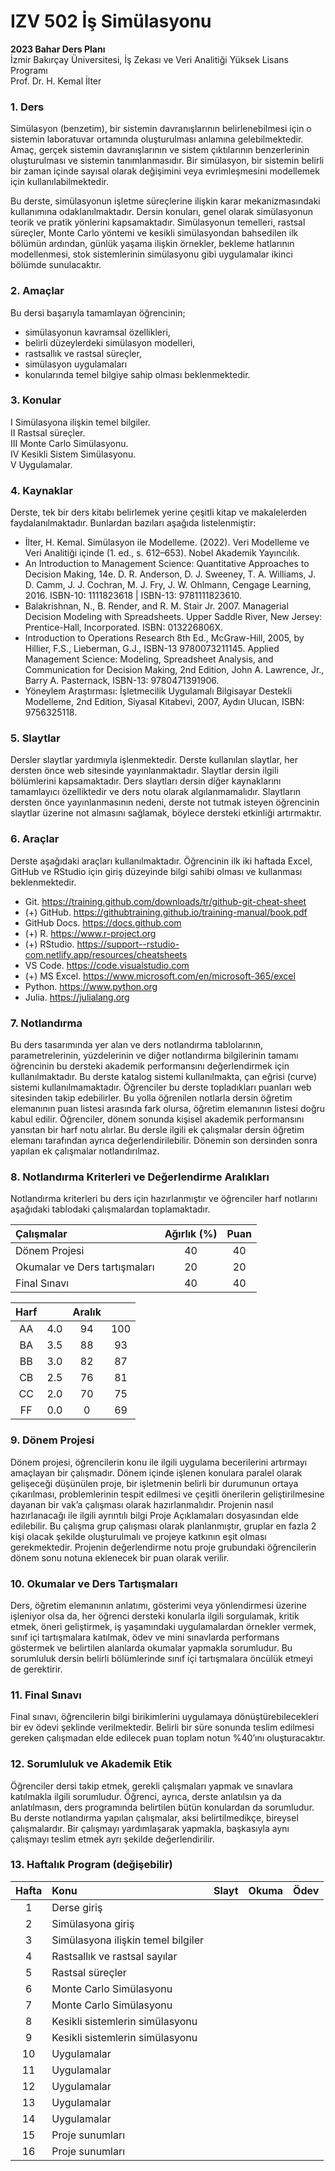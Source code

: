 # IZV 502 İş Simülasyonu
**2023 Bahar Ders Planı**  
İzmir Bakırçay Üniversitesi, İş Zekası ve Veri Analitiği Yüksek Lisans Programı  
Prof. Dr. H. Kemal İlter

### 1. Ders
Simülasyon (benzetim), bir sistemin davranışlarının belirlenebilmesi için o sistemin laboratuvar ortamında oluşturulması anlamına gelebilmektedir. Amaç, gerçek sistemin davranışlarının ve sistem çıktılarının benzerlerinin oluşturulması ve sistemin tanımlanmasıdır. Bir simülasyon, bir sistemin belirli bir zaman içinde sayısal olarak değişimini veya evrimleşmesini modellemek için kullanılabilmektedir.

Bu derste, simülasyonun işletme süreçlerine ilişkin karar mekanizmasındaki kullanımına odaklanılmaktadır. Dersin konuları, genel olarak simülasyonun teorik ve pratik yönlerini kapsamaktadır. Simülasyonun temelleri, rastsal süreçler, Monte Carlo yöntemi ve kesikli simülasyondan bahsedilen ilk bölümün ardından, günlük yaşama ilişkin örnekler, bekleme hatlarının modellenmesi, stok sistemlerinin simülasyonu gibi uygulamalar ikinci bölümde sunulacaktır.

### 2. Amaçlar
Bu dersi başarıyla tamamlayan öğrencinin;
- simülasyonun kavramsal özellikleri,
- belirli düzeylerdeki simülasyon modelleri,
- rastsallık ve rastsal süreçler,
- simülasyon uygulamaları
- konularında temel bilgiye sahip olması beklenmektedir.

### 3. Konular
I	Simülasyona ilişkin temel bilgiler.  
II 	Rastsal süreçler.  
III	Monte Carlo Simülasyonu.  
IV	Kesikli Sistem Simülasyonu.  
V	Uygulamalar.

### 4. Kaynaklar
Derste, tek bir ders kitabı belirlemek yerine çeşitli kitap ve makalelerden faydalanılmaktadır. Bunlardan bazıları aşağıda listelenmiştir:

- İlter, H. Kemal. Simülasyon ile Modelleme. (2022). Veri Modelleme ve Veri Analitiği içinde (1. ed., s. 612–653). Nobel Akademik Yayıncılık.
- An Introduction to Management Science: Quantitative Approaches to Decision Making, 14e. D. R. Anderson, D. J. Sweeney, T. A. Williams, J. D. Camm, J. J. Cochran, M. J. Fry, J. W. Ohlmann, Cengage Learning, 2016. ISBN-10: 1111823618 | ISBN-13: 9781111823610.
- Balakrishnan, N., B. Render, and R. M. Stair Jr. 2007. Managerial Decision Modeling with Spreadsheets. Upper Saddle River, New Jersey: Prentice-Hall, Incorporated. ISBN: 013226806X.
- Introduction to Operations Research 8th Ed., McGraw-Hill, 2005, by Hillier, F.S., Lieberman, G.J., ISBN-13 9780073211145.
Applied Management Science: Modeling, Spreadsheet Analysis, and Communication for Decision Making, 2nd Edition, John A. Lawrence, Jr., Barry A. Pasternack, ISBN-13: 9780471391906.
- Yöneylem Araştırması: İşletmecilik Uygulamalı Bilgisayar Destekli Modelleme, 2nd Edition, Siyasal Kitabevi, 2007, Aydın Ulucan, ISBN: 9756325118.

### 5. Slaytlar
Dersler slaytlar yardımıyla işlenmektedir. Derste kullanılan slaytlar, her dersten önce web sitesinde yayınlanmaktadır. Slaytlar dersin ilgili bölümlerini kapsamaktadır. Ders slaytları dersin diğer kaynaklarını tamamlayıcı özelliktedir ve ders notu olarak algılanmamalıdır. Slaytların dersten önce yayınlanmasının nedeni, derste not tutmak isteyen öğrencinin slaytlar üzerine not almasını sağlamak, böylece dersteki etkinliği artırmaktır.

### 6. Araçlar
Derste aşağıdaki araçları kullanılmaktadır. Öğrencinin ilk iki haftada Excel, GitHub ve RStudio için giriş düzeyinde bilgi sahibi olması ve kullanması beklenmektedir.

- Git. https://training.github.com/downloads/tr/github-git-cheat-sheet
- (+) GitHub. https://githubtraining.github.io/training-manual/book.pdf
- GitHub Docs. https://docs.github.com
- (+) R. https://www.r-project.org
- (+) RStudio. https://support--rstudio-com.netlify.app/resources/cheatsheets
- VS Code. https://code.visualstudio.com
- (+) MS Excel. https://www.microsoft.com/en/microsoft-365/excel
- Python. https://www.python.org
- Julia. https://julialang.org

### 7. Notlandırma
Bu ders tasarımında yer alan ve ders notlandırma tablolarının, parametrelerinin, yüzdelerinin ve diğer notlandırma bilgilerinin tamamı öğrencinin bu dersteki akademik performansını değerlendirmek için kullanılmaktadır. Bu derste katalog sistemi kullanılmakta, çan eğrisi (curve) sistemi kullanılmamaktadır. Öğrenciler bu derste topladıkları puanları web sitesinden takip edebilirler. Bu yolla öğrenilen notlarla dersin öğretim elemanının puan listesi arasında fark olursa, öğretim elemanının listesi doğru kabul edilir. Öğrenciler, dönem sonunda kişisel akademik performansını yansıtan bir harf notu alırlar. Bu dersle ilgili ek çalışmalar dersin öğretim elemanı tarafından ayrıca değerlendirilebilir. Dönemin son dersinden sonra yapılan ek çalışmalar notlandırılmaz.

### 8. Notlandırma Kriterleri ve Değerlendirme Aralıkları

Notlandırma kriterleri bu ders için hazırlanmıştır ve öğrenciler harf notlarını aşağıdaki tablodaki çalışmalardan toplamaktadır.


| Çalışmalar | Ağırlık (%) | Puan |
| :--------- | :-----: | :--: |
| Dönem Projesi	| 40	| 40 |
| Okumalar ve Ders tartışmaları	| 20	| 20 |
| Final Sınavı	| 40	| 40 |

| Harf || Aralık	||
| :--: | :--: | :--: | :--: |
| AA | 4.0 | 94 | 100|
| BA | 3.5 | 88 | 93|
| BB | 3.0 | 82 | 87|
| CB | 2.5 | 76 | 81|
| CC | 2.0 | 70 | 75|
| FF | 0.0 | 0 | 69|

### 9. Dönem Projesi
Dönem projesi, öğrencilerin konu ile ilgili uygulama becerilerini artırmayı amaçlayan bir çalışmadır. Dönem içinde işlenen konulara paralel olarak gelişeceği düşünülen proje, bir işletmenin belirli bir durumunun ortaya çıkarılması, problemlerinin tespit edilmesi ve çeşitli önerilerin geliştirilmesine dayanan bir vak’a çalışması olarak hazırlanmalıdır. Projenin nasıl hazırlanacağı ile ilgili ayrıntılı bilgi Proje Açıklamaları dosyasından elde edilebilir. Bu çalışma grup çalışması olarak planlanmıştır, gruplar en fazla 2 kişi olacak şekilde oluşturulmalı ve projeye katkının eşit olması gerekmektedir. Projenin değerlendirme notu proje grubundaki öğrencilerin dönem sonu notuna eklenecek bir puan olarak verilir.

### 10. Okumalar ve Ders Tartışmaları
Ders, öğretim elemanının anlatımı, gösterimi veya yönlendirmesi üzerine işleniyor olsa da, her öğrenci dersteki konularla ilgili sorgulamak, kritik etmek, öneri geliştirmek, iş yaşamındaki uygulamalardan örnekler vermek, sınıf içi tartışmalara katılmak, ödev ve mini sınavlarda performans göstermek ve belirtilen alanlarda okumalar yapmakla sorumludur. Bu sorumluluk dersin belirli bölümlerinde sınıf içi tartışmalara öncülük etmeyi de gerektirir.

### 11. Final Sınavı
Final sınavı, öğrencilerin bilgi birikimlerini uygulamaya dönüştürebilecekleri bir ev ödevi şeklinde verilmektedir. Belirli bir süre sonunda teslim edilmesi gereken çalışmadan elde edilecek puan toplam notun %40’ını oluşturacaktır.

### 12. Sorumluluk ve Akademik Etik
Öğrenciler dersi takip etmek, gerekli çalışmaları yapmak ve sınavlara katılmakla ilgili sorumludur. Öğrenci, ayrıca, derste anlatılsın ya da anlatılmasın, ders programında belirtilen bütün konulardan da sorumludur. Bu derste notlandırma yapılan çalışmalar, aksi belirtilmedikçe, bireysel çalışmalardır. Bir çalışmayı yardımlaşarak yapmakla, başkasıyla aynı çalışmayı teslim etmek ayrı şekilde değerlendirilir.

### 13. Haftalık Program (değişebilir)

| Hafta | Konu  | Slayt | Okuma | Ödev |
| :---: | :---- | :---- | :---- | :--- |
| 1	| Derse giriş |
| 2	| Simülasyona giriş |
| 3	| Simülasyona ilişkin temel bilgiler |
| 4	| Rastsallık ve rastsal sayılar |
| 5	| Rastsal süreçler |
| 6	| Monte Carlo Simülasyonu |
| 7	| Monte Carlo Simülasyonu |
| 8	| Kesikli sistemlerin simülasyonu |
| 9 | Kesikli sistemlerin simülasyonu |
| 10 | Uygulamalar |
| 11 | Uygulamalar |
| 12 | Uygulamalar |
| 13 | Uygulamalar |
| 14 | Uygulamalar |
| 15 | Proje sunumları |
| 16 | Proje sunumları |
